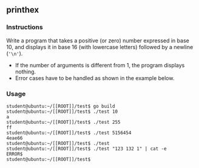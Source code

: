 ## printhex

### Instructions

Write a program that takes a positive (or zero) number expressed in base 10, and displays it in base 16 (with lowercase letters) followed by a newline (`'\n'`).

- If the number of arguments is different from 1, the program displays nothing.
- Error cases have to be handled as shown in the example below.

### Usage

```console
student@ubuntu:~/[[ROOT]]/test$ go build
student@ubuntu:~/[[ROOT]]/test$ ./test 10
a
student@ubuntu:~/[[ROOT]]/test$ ./test 255
ff
student@ubuntu:~/[[ROOT]]/test$ ./test 5156454
4eae66
student@ubuntu:~/[[ROOT]]/test$ ./test
student@ubuntu:~/[[ROOT]]/test$ ./test "123 132 1" | cat -e
ERROR$
student@ubuntu:~/[[ROOT]]/test$
```
